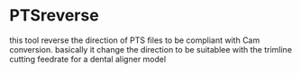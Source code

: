 # PTSreverse
 this tool reverse the direction of PTS files to be compliant with Cam conversion. basically it change the direction to be suitablee with the trimline cutting feedrate for a dental aligner model
